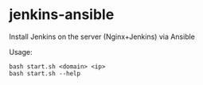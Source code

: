 # jenkins-ansible

Install Jenkins on the server (Nginx+Jenkins) via Ansible

Usage:
```
bash start.sh <domain> <ip>
bash start.sh --help
```
